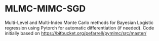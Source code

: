 
# MLMC-MIMC-SGD

Multi-Level and Multi-Index Monte Carlo methods for Bayesian Logistic regression using Pytorch for 
automatic differentiation (if needed).
Code initially based on https://bitbucket.org/pefarrell/pymlmc/src/master/

